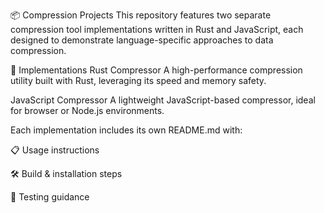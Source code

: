 📦 Compression Projects
This repository features two separate compression tool implementations written in Rust and JavaScript, each designed to demonstrate language-specific approaches to data compression.

🔧 Implementations
Rust Compressor
A high-performance compression utility built with Rust, leveraging its speed and memory safety.

JavaScript Compressor
A lightweight JavaScript-based compressor, ideal for browser or Node.js environments.

Each implementation includes its own README.md with:

📋 Usage instructions

🛠️ Build & installation steps

🧪 Testing guidance